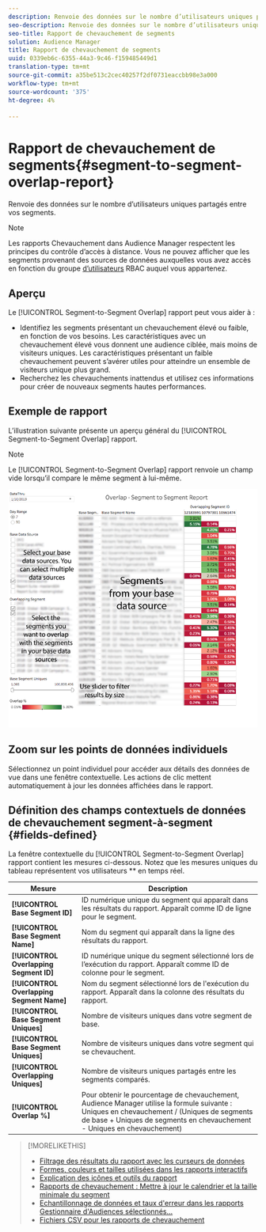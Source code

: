 ```yaml
---
description: Renvoie des données sur le nombre d’utilisateurs uniques partagés entre vos segments.
seo-description: Renvoie des données sur le nombre d’utilisateurs uniques partagés entre vos segments.
seo-title: Rapport de chevauchement de segments
solution: Audience Manager
title: Rapport de chevauchement de segments
uuid: 0339eb6c-6355-44a3-9c46-f159485449d1
translation-type: tm+mt
source-git-commit: a35be513c2cec40257f2df0731eaccbb98e3a000
workflow-type: tm+mt
source-wordcount: '375'
ht-degree: 4%

---
```



# Rapport de chevauchement de segments{#segment-to-segment-overlap-report}

Renvoie des données sur le nombre d’utilisateurs uniques partagés entre vos segments.

>[!NOTE]
>
>Les rapports Chevauchement dans Audience Manager respectent les principes du contrôle d’accès à distance. Vous ne pouvez afficher que les segments provenant des sources de données auxquelles vous avez accès en fonction du groupe [d’utilisateurs](/help/using/features/administration/administration-overview.md) RBAC auquel vous appartenez.

<!-- 

c_segment_segment_overlap.xml

 -->

## Aperçu

Le [!UICONTROL Segment-to-Segment Overlap] rapport peut vous aider à :

* Identifiez les segments présentant un chevauchement élevé ou faible, en fonction de vos besoins. Les caractéristiques avec un chevauchement élevé vous donnent une audience ciblée, mais moins de visiteurs uniques. Les caractéristiques présentant un faible chevauchement peuvent s’avérer utiles pour atteindre un ensemble de visiteurs unique plus grand.
* Recherchez les chevauchements inattendus et utilisez ces informations pour créer de nouveaux segments hautes performances.

## Exemple de rapport

L’illustration suivante présente un aperçu général du [!UICONTROL Segment-to-Segment Overlap] rapport.

>[!NOTE]
>
>Le [!UICONTROL Segment-to-Segment Overlap] rapport renvoie un champ vide lorsqu’il compare le même segment à lui-même.

![](assets/segment-to-segment-overlap.png)

## Zoom sur les points de données individuels

Sélectionnez un point individuel pour accéder aux détails des données de vue dans une fenêtre contextuelle. Les actions de clic mettent automatiquement à jour les données affichées dans le rapport.

## Définition des champs contextuels de données de chevauchement segment-à-segment {#fields-defined}

<!-- 

r_s2s_data_pop.xml

 -->

La fenêtre contextuelle du [!UICONTROL Segment-to-Segment Overlap] rapport contient les mesures ci-dessous. Notez que les mesures uniques du tableau représentent vos utilisateurs ** en temps réel.

| Mesure | Description |
|---|---|
| **[!UICONTROL Base Segment ID]** | ID numérique unique du segment qui apparaît dans les résultats du rapport. Apparaît comme ID de ligne pour le segment. |
| **[!UICONTROL Base Segment Name]** | Nom du segment qui apparaît dans la ligne des résultats du rapport. |
| **[!UICONTROL Overlapping Segment ID]** | ID numérique unique du segment sélectionné lors de l’exécution du rapport. Apparaît comme ID de colonne pour le segment. |
| **[!UICONTROL Overlapping Segment Name]** | Nom du segment sélectionné lors de l&#39;exécution du rapport. Apparaît dans la colonne des résultats du rapport. |
| **[!UICONTROL Base Segment Uniques]** | Nombre de visiteurs uniques dans votre segment de base. |
| **[!UICONTROL Base Segment Uniques]** | Nombre de visiteurs uniques dans votre segment qui se chevauchent. |
| **[!UICONTROL Overlapping Uniques]** | Nombre de visiteurs uniques partagés entre les segments comparés. |
| **[!UICONTROL Overlap %]** | Pour obtenir le pourcentage de chevauchement, Audience Manager utilise la formule suivante : Uniques en chevauchement / (Uniques de segments de base + Uniques de segments en chevauchement - Uniques en chevauchement) |



>[!MORELIKETHIS]
>
>* [Filtrage des résultats du rapport avec les curseurs de données](../../reporting/dynamic-reports/data-sliders.md)
>* [Formes, couleurs et tailles utilisées dans les rapports interactifs](../../reporting/dynamic-reports/interactive-report-technology.md#shapes-colors-sizes)
>* [Explication des icônes et outils du rapport](../../reporting/dynamic-reports/interactive-report-technology.md#icons-tools-explained)
>* [Rapports de chevauchement : Mettre à jour le calendrier et la taille minimale du segment](../../reporting/dynamic-reports/overlap-minimum-segment-size.md)
>* [Echantillonnage de données et taux d&#39;erreur dans les rapports Gestionnaire d&#39;Audiences sélectionnés...](../../reporting/report-sampling.md)
>* [Fichiers CSV pour les rapports de chevauchement](../../reporting/dynamic-reports/overlap-csv-files.md)
